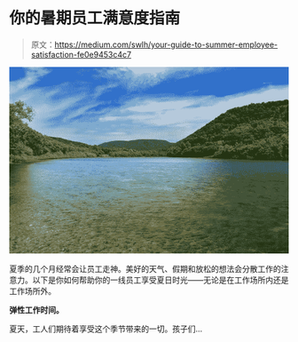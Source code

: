 # 你的暑期员工满意度指南

> 原文：<https://medium.com/swlh/your-guide-to-summer-employee-satisfaction-fe0e9453c4c7>

![](img/3a7e59f7a2cef6c82c2421ec6ede7368.png)

夏季的几个月经常会让员工走神。美好的天气、假期和放松的想法会分散工作的注意力。以下是你如何帮助你的一线员工享受夏日时光——无论是在工作场所内还是工作场所外。

**弹性工作时间。**

夏天，工人们期待着享受这个季节带来的一切。孩子们…